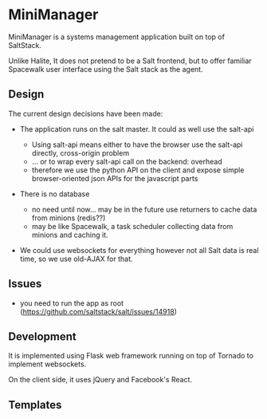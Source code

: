
# MiniManager

MiniManager is a systems management application built on top
of SaltStack.

Unlike Halite, It does not pretend to be a Salt frontend, but
to offer familiar Spacewalk user interface using the Salt stack
as the agent.

## Design

The current design decisions have been made:

* The application runs on the salt master.
  It could as well use the salt-api
  * Using salt-api means either to have the browser use the salt-api
    directly, cross-origin problem
  * ... or to wrap every salt-api call on the backend: overhead
  * therefore we use the python API on the client and expose simple
    browser-oriented json APIs for the javascript parts

* There is no database
  * no need until now... may be in the future use returners to cache
    data from minions (redis??)
  * may be like Spacewalk, a task scheduler collecting data from
    minions and caching it.

* We could use websockets for everything however not all Salt data is
  real time, so we use old-AJAX for that.

## Issues

* you need to run the app as root (https://github.com/saltstack/salt/issues/14918)

## Development

It is implemented using Flask web framework running on top of Tornado
to implement websockets.

On the client side, it uses jQuery and Facebook's React.

## Templates

